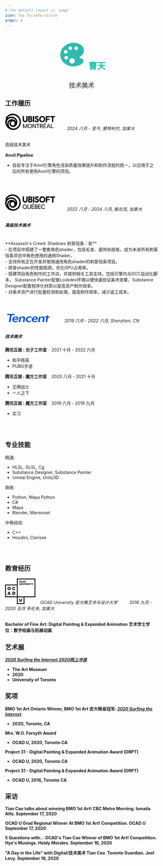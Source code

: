 ```yaml
---
# the default layout is 'page'
icon: fas fa-info-circle
order: 4
---
```


<!-- > Add Markdown syntax content to file `_tabs/about.md`{: .filepath } and it will show up on this page.
{: .prompt-tip } -->



# <center><img src="/images/color-palette.svg" ><span style="color: #0fc2aa"> 曹天 </span></center>
## <center><span style="color: #666666"> 技术美术</span></center>

## 工作履历


###### <img src = "/images/Ubisoft_Montreal_Logo.png"> &nbsp;&nbsp;&nbsp;&nbsp;&nbsp;&nbsp;&nbsp;&nbsp;   2024 八月 - 至今, 蒙特利尔, 加拿大

高级技术美术 <br/>
<br/>
**Anvil Pipeline**
- 目前专注于Anvil引擎角色渲染质量效果提升和制作流程的统一，以应用于之后的所有使用Anvil引擎的项目。

<br/>
<br/>


###### <img src = "/images/Ubisoft_Quebec_Logo.png"> &nbsp;&nbsp;&nbsp;&nbsp;&nbsp;&nbsp;&nbsp;&nbsp;    2022 八月 - 2024 八月, 魁北克, 加拿大

##### 高级技术美术 <br/>
<br/>
**Assassin's Creed: Shadows 刺客信条：影** <br/>
- 在项目中搭建了一整套角色shader，包括毛发、服饰和皮肤，成为未来所有刺客信条项目中角色使用的通用Shader。<br>
- 支持所有正在开发并使用通用角色shader的刺客信条项目。<br>
- 排查shader的性能瓶颈，优化GPU占用率。<br>
- 搭建项目角色制作的工作流，并提供相关工具支持，包括引擎内与DCC自动化脚本，
    Substance Painter配套Lookdev环境以便快速验证美术效果，Substance Designer配套程序化材质以提高资产制作效率。<br>
- 对美术资产进行批量检测和处理，提高制作效率，减少返工成本。<br>
                
<br/>
<br/>

###### <img src = "/images/03_Tencent_English logo.png"> &nbsp;&nbsp;&nbsp;&nbsp;&nbsp;&nbsp;&nbsp;&nbsp;  2019 六月 - 2022 六月, Shenzhen, CN

##### 技术美术 <br/> 

**腾讯互娱 : 光子工作室** &nbsp;&nbsp; 2021 十月 - 2022 六月
- 和平精英
- PUBG手游

**腾讯互娱 : 魔方工作室** &nbsp;&nbsp; 2020 八月 - 2021 十月
- 王牌战士
- 一人之下

**腾讯互娱 : 魔方工作室** &nbsp;&nbsp; 2019 六月 - 2019 九月
- 实习

<br/>
<br/>

## 专业技能

精通:
- HLSL, GLSL, Cg<br>
- Substance Designer, Substance Painter<br>
- Unreal Engine, Unity3D <br>

熟练:
- Python, Maya Python<br>
- C#<br>
- Maya <br>
- Blender, Marmoset<br>

中等经验:
- C++<br>
- Houdini, Clarisse<br>

<br/>
<br/>

## 教育经历

###### <img src = "/images/OCAD_University_Logo.png"> &nbsp;&nbsp; OCAD University 安大略艺术与设计大学 &nbsp;&nbsp;&nbsp;&nbsp;&nbsp;&nbsp;&nbsp;&nbsp; 2016 九月 - 2020 五月  多伦多, 加拿大
**Bachelor of Fine Art: Digital Painting & Expanded Animation 艺术学士学位：数字绘画与拓展动画**

## 艺术展

<b><i><a href="https://caoaurora.wixsite.com/surfingtheinternet">2020 Surfing the Internet 2020网上冲浪</a></i>
- The Art Museum 
- 2020
- University of Toronto

## 奖项

**BMO 1st Art Ontario Winner, BMO 1st Art 安大略省冠军**: <b><i><a href="https://caoaurora.wixsite.com/surfingtheinternet">2020 Surfing the Internet</a></i> 
- 2020, Toronto, CA

**Mrs. W.O. Forsyth Award**
- OCAD U, 2020, Toronto CA

**Project 31 - Digital Painting & Expanded Animation Award (DRPT)**
- OCAD U, 2020, Toronto CA

**Project 31 - Digital Painting & Expanded Animation Award (DRPT)**
- OCAD U, 2016, Toronto CA 


## 采访

**Tian Cao talks about winning BMO 1st Art!** CBC Metro Morning. Ismaila Alfa. September 17, 2020

**OCAD U Grad Regional Winner At BMO 1st Art! Competition.** OCAD U September 17, 2020

**5 Questions with… OCAD's Tian Cao Winner of BMO 1st Art! Competition.** Hye's Musings. Heidy Morales. September 16, 2020

**"A Day in the Life" with Digital/技术美术 Tian Cao.** Toronto Guardian. Joel Levy. September 16, 2020


<br/>
<br/>
<br/>
<br/>
